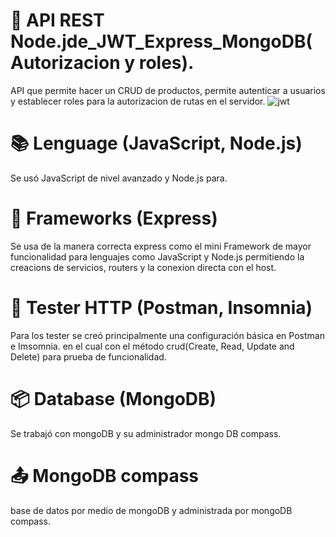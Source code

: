 # 🔑 API REST Node.jde_JWT_Express_MongoDB( Autorizacion y roles).
API que permite hacer un CRUD de productos, permite autenticar a usuarios y establecer roles para la autorizacion de rutas en el servidor.
![jwt](https://user-images.githubusercontent.com/106114288/177060222-0810a96f-e0f2-4f4b-9281-f85c18e0f960.jpg)


# 📚 Lenguage (JavaScript, Node.js)
Se usó JavaScript de nivel avanzado y Node.js para.


# 📲 Frameworks (Express)
Se usa de la manera correcta express como el mini Framework de mayor funcionalidad para lenguajes como JavaScript y Node.js permitiendo la creacions de servicios, routers y la conexion directa con el host.


# 📱 Tester HTTP (Postman, Insomnia)
Para los tester se creó principalmente una configuración básica en Postman e Imsomnia. en el cual con el método crud(Create, Read, Update and Delete) para prueba  de funcionalidad.

# 📦 Database (MongoDB)
Se trabajó con mongoDB y su administrador mongo DB compass.


# 📤 MongoDB compass 
 base de datos por medio de mongoDB y administrada por mongoDB compass.


